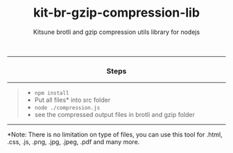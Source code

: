 # <div align="center"> kit-br-gzip-compression-lib </div>

<div align="center"> Kitsune brotli and gzip compression utils library for nodejs</div>
<br/>
<br/>

---

### <div align="center"> **Steps** </div>

---

> -   `npm install`
> -   Put all files\* into src folder
> -   `node ./compression.js`
> -   see the compressed output files in brotli and gzip folder

---

\*Note: There is no limitation on type of files, you can use this tool for .html, .css, .js, .png, .jpg, .jpeg, .pdf and many more.

